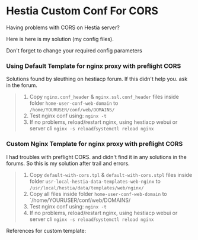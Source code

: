 # Hestia Custom Conf For CORS

Having problems with CORS on Hestia server?

Here is here is my solution (my config files).

Don't forget to change your required config parameters

### Using Default Template for nginx proxy with preflight CORS

Solutions found by sleuthing on hestiacp forum.
If this didn't help you. ask in the forum.

> 1. Copy `nginx.conf_header` & `nginx.ssl.conf_header` files inside folder `home-user-conf-web-domain` to `/home/YOURUSER/conf/web/DOMAINS/`
> 2. Test nginx conf using: `nginx -t`
> 3. If no problems, reload/restart nginx, using hestiacp webui or server cli `nginx -s reload`/`systemctl reload nginx`

### Custom Nginx Template for nginx proxy with preflight CORS

I had troubles with preflight CORS. and didn't find it in any solutions in the forums.
So this is my solution after trail and errors.

> 1. Copy `default-with-cors.tpl` & `default-with-cors.stpl` files inside folder `usr-local-hestia-data-templates-web-nginx` to `/usr/local/hestia/data/templates/web/nginx/`
> 2. Copy all files inside folder `home-user-conf-web-domain` to `/home/YOURUSER/conf/web/DOMAINS/
> 3. Test nginx conf using: `nginx -t`
> 4. If no problems, reload/restart nginx, using hestiacp webui or server cli `nginx -s reload`/`systemctl reload nginx`

References for custom template:
